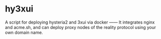 # hy3xui
A script for deploying hysteria2 and 3xui via docker —— It integrates nginx and acme.sh, and can deploy proxy nodes of the reality protocol using your own domain name.
